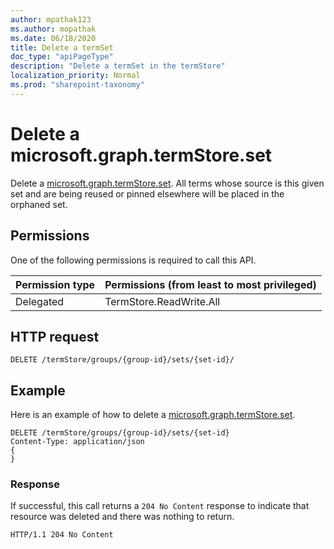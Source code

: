 ```yaml
---
author: mpathak123
ms.author: mopathak
ms.date: 06/18/2020
title: Delete a termSet
doc_type: "apiPageType"
description: "Delete a termSet in the termStore"
localization_priority: Normal
ms.prod: "sharepoint-taxonomy"
---
```

# Delete a microsoft.graph.termStore.set

Delete a [microsoft.graph.termStore.set]. All terms whose source is this given set and are being reused or pinned elsewhere will be placed in the orphaned set. 


## Permissions

One of the following permissions is required to call this API. 

|Permission type      | Permissions (from least to most privileged)              |
|:--------------------|:---------------------------------------------------------|
|Delegated | TermStore.ReadWrite.All |


## HTTP request

```http
DELETE /termStore/groups/{group-id}/sets/{set-id}/
```

## Example
Here is an example of how to delete a [microsoft.graph.termStore.set].


```http
DELETE /termStore/groups/{group-id}/sets/{set-id}
Content-Type: application/json
{    
}
```

### Response

If successful, this call returns a `204 No Content` response to indicate that resource was deleted and there was nothing to return.

```http
HTTP/1.1 204 No Content
```


[microsoft.graph.termStore.group]: ../resources/termGroup.md
[microsoft.graph.termStore.set]: ../resources/termSet.md

<!--
{
  "type": "#page.annotation",
  "description": "Delete a termSet entity in termStore",
  "keywords": "term,termStore",
  "section": "documentation",
  "tocPath": "termStore/Delete termSet",
  "suppressions": [
  ]
}
-->
